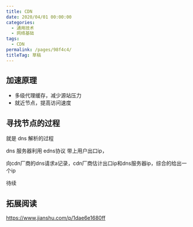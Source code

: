 ```yaml
---
title: CDN
date: 2020/04/01 00:00:00
categories: 
  - 通用技术
  - 网络基础
tags: 
  - CDN
permalink: /pages/98f4c4/
titleTag: 草稿
---
```


## 加速原理

- 多级代理缓存，减少源站压力
- 就近节点，提高访问速度

<!--more-->

## 寻找节点的过程

就是 dns 解析的过程

dns 服务器利用 edns协议 带上用户出口ip，

向cdn厂商的dns请求a记录，cdn厂商估计出口ip和dns服务器ip，综合的给出一个ip

待续

## 拓展阅读

https://www.jianshu.com/p/1dae6e1680ff